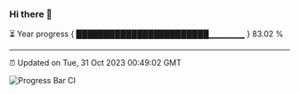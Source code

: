 ### Hi there 👋

⏳ Year progress { ████████████████████████▁▁▁▁▁▁ } 83.02 %

---

⏰ Updated on Tue, 31 Oct 2023 00:49:02 GMT

![Progress Bar CI](https://github.com/liununu/liununu/workflows/Progress%20Bar%20CI/badge.svg)

